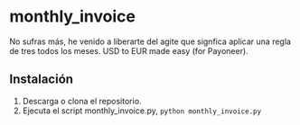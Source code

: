# monthly_invoice
No sufras más, he venido a liberarte del agite que signfica aplicar una regla de tres todos los meses. USD to EUR made easy (for Payoneer).

## Instalación
1. Descarga o clona el repositorio.
1. Ejecuta el script monthly_invoice.py, `python monthly_invoice.py`

